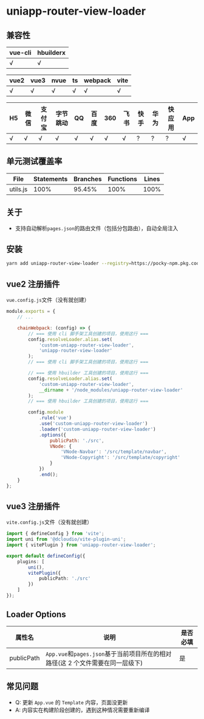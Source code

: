 # uniapp-router-view-loader

## 兼容性

| vue-cli | hbuilderx |
| ------- | --------- |
| √       | √         |

| vue2 | vue3 | nvue | ts  | webpack | vite |
| ---- | ---- | ---- | --- | ------- | ---- |
| √    | √    | √    | √   | √       | √    |

| H5  | 微信 | 支付宝 | 字节跳动 | QQ  | 百度 | 360 | 飞书 | 快手 | 华为 | 快应用 | App |
| --- | ---- | ------ | -------- | --- | ---- | --- | ---- | ---- | ---- | ------ | --- |
| √   | √    | √      | √        | √   | √    | √   | √    | ?    | ?    | ?      | √   |

## 单元测试覆盖率

| File     | Statements | Branches | Functions | Lines |
| -------- | ---------- | -------- | --------- | ----- |
| utils.js | 100%       | 95.45%   | 100%      | 100%  |

## 关于

-   支持自动解析`pages.json`的路由文件（包括分包路由），自动全局注入

## 安装

```bash
yarn add uniapp-router-view-loader --registry=https://pocky-npm.pkg.coding.net/npm/uniapp-router-view-loader/
```

## vue2 注册插件

`vue.config.js`文件（没有就创建）

```javascript
module.exports = {
    // ...

    chainWebpack: (config) => {
        // === 使用 cli 脚手架工具创建的项目，使用这行 ===
        config.resolveLoader.alias.set(
            'custom-uniapp-router-view-loader',
            'uniapp-router-view-loader'
        );
        // === 使用 cli 脚手架工具创建的项目，使用这行 ===

        // === 使用 hbuilder 工具创建的项目，使用这行 ===
        config.resolveLoader.alias.set(
            'custom-uniapp-router-view-loader',
            __dirname + '/node_modules/uniapp-router-view-loader'
        );
        // === 使用 hbuilder 工具创建的项目，使用这行 ===

        config.module
            .rule('vue')
            .use('custom-uniapp-router-view-loader')
            .loader('custom-uniapp-router-view-loader')
            .options({
                publicPath: './src',
                VNode: {
                    'VNode-Navbar': '/src/template/navbar',
                    'VNode-Copyright': '/src/template/copyright'
                }
            })
            .end();
    }
};
```

## vue3 注册插件

`vite.config.js`文件（没有就创建）

```ts
import { defineConfig } from 'vite';
import uni from '@dcloudio/vite-plugin-uni';
import { vitePlugin } from 'uniapp-router-view-loader';

export default defineConfig({
    plugins: [
        uni(),
        vitePlugin({
            publicPath: './src'
        })
    ]
});
```

## Loader Options

| 属性名     | 说明                                                                           | 是否必填 |
| ---------- | ------------------------------------------------------------------------------ | -------- |
| publicPath | `App.vue`和`pages.json`基于当前项目所在的相对路径(这 2 个文件需要在同一层级下) | 是       |

## 常见问题

-   Q: 更新 `App.vue` 的 `Template` 内容，页面没更新
-   A: 内容实在构建阶段创建的，遇到这种情况需要重新编译
